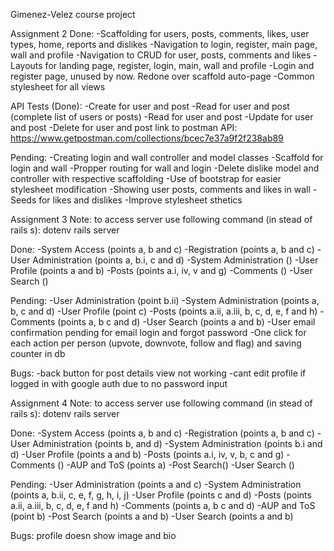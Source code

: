 Gimenez-Velez course project

Assignment 2
Done:
-Scaffolding for users, posts, comments, likes, user types, home, reports and dislikes
-Navigation to login, register, main page, wall and profile
-Navigation to CRUD for user, posts, comments and likes
-Layouts for landing page, register, login, main, wall and profile
-Login and register page, unused by now. Redone over scaffold auto-page
-Common stylesheet for all views

API Tests (Done):
-Create for user and post
-Read for user and post (complete list of users or posts)
-Read for user and post
-Update for user and post
-Delete for user and post
link to postman API: https://www.getpostman.com/collections/bcec7e37a9f2f238ab89

Pending:
-Creating login and wall controller and model classes
-Scaffold for login and wall
-Propper routing for wall and login
-Delete dislike model and controller with respective scaffolding
-Use of bootstrap for easier stylesheet modification
-Showing user posts, comments and likes in wall
-Seeds for likes and dislikes
-Improve stylesheet sthetics

Assignment 3
Note: to access server use following command (in stead of rails s): dotenv rails server

Done:
-System Access (points a, b and c)
-Registration (points a, b and c)
-User Administration (points a, b.i, c and d)
-System Administration ()
-User Profile (points a and b)
-Posts (points a.i, iv, v and g)
-Comments ()
-User Search ()

Pending:
-User Administration (point b.ii)
-System Administration (points a, b, c and d)
-User Profile (point c)
-Posts (points a.ii, a.iii, b, c, d, e, f and h)
-Comments (points a, b c and d)
-User Search (points a and b)
-User email confirmation pending for email login and forgot password
-One click for each action per person (upvote, downvote, follow and flag) and saving counter in db

Bugs:
-back button for post details view not working
-cant edit profile if logged in with google auth due to no password input

Assignment 4
Note: to access server use following command (in stead of rails s): dotenv rails server

Done:
-System Access (points a, b and c)
-Registration (points a, b and c)
-User Administration (points b, and d)
-System Administration (points b.i and d)
-User Profile (points a and b)
-Posts (points a.i, iv, v, b, c and g)
-Comments ()
-AUP and ToS (points a)
-Post Search()
-User Search ()

Pending:
-User Administration (points a and c)
-System Administration (points a, b.ii, c, e, f, g, h, i, j)
-User Profile (points c and d)
-Posts (points a.ii, a.iii, b, c, d, e, f and h)
-Comments (points a, b c and d)
-AUP and ToS (point b)
-Post Search (points a and b)
-User Search (points a and b)

Bugs: profile doesn show image and bio
